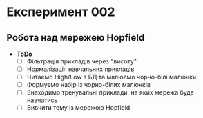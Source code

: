 # Експеримент 002
## Робота над мережею Hopfield

* **ToDo**
  - [ ] Фільтрація прикладів через "висоту"
  - [ ] Нормалізація навчальних прикладів
  - [ ] Читаємо High/Low з БД та малюємо чорно-білі малюнки
  - [ ] Формуємо набір із чорно-білих малюнків
  - [ ] Знаходимо тренувальні приклади, на яких мережа буде навчатись
  - [ ] Вивчити тему із мережою Hopfield
